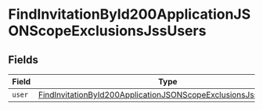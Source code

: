 # FindInvitationById200ApplicationJSONScopeExclusionsJssUsers


## Fields

| Field                                                                                                                                                         | Type                                                                                                                                                          | Required                                                                                                                                                      | Description                                                                                                                                                   |
| ------------------------------------------------------------------------------------------------------------------------------------------------------------- | ------------------------------------------------------------------------------------------------------------------------------------------------------------- | ------------------------------------------------------------------------------------------------------------------------------------------------------------- | ------------------------------------------------------------------------------------------------------------------------------------------------------------- |
| `user`                                                                                                                                                        | [FindInvitationById200ApplicationJSONScopeExclusionsJssUsersUser](../../models/operations/findinvitationbyid200applicationjsonscopeexclusionsjssusersuser.md) | :heavy_minus_sign:                                                                                                                                            | N/A                                                                                                                                                           |